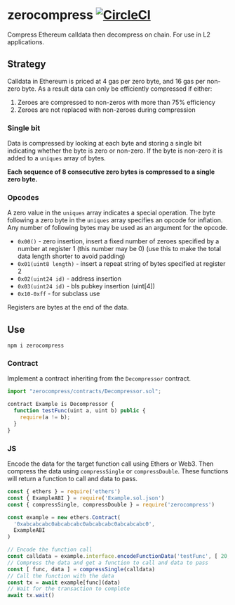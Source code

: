 # zerocompress [![CircleCI](https://img.shields.io/circleci/build/github/vimwitch/zerocompress)](https://app.circleci.com/pipelines/github/vimwitch/zerocompress?branch=main&filter=all)

Compress Ethereum calldata then decompress on chain. For use in L2 applications.

## Strategy

Calldata in Ethereum is priced at 4 gas per zero byte, and 16 gas per non-zero byte. As a result data can only be efficiently compressed if either:

1. Zeroes are compressed to non-zeros with more than 75% efficiency
2. Zeroes are not replaced with non-zeroes during compression

### Single bit

Data is compressed by looking at each byte and storing a single bit indicating whether the byte is zero or non-zero. If the byte is non-zero it is added to a `uniques` array of bytes.

**Each sequence of 8 consecutive zero bytes is compressed to a single zero byte.**

### Opcodes

A zero value in the `uniques` array indicates a special operation. The byte following a zero byte in the `uniques` array specifies an opcode for inflation. Any number of following bytes may be used as an argument for the opcode.

- `0x00()` - zero insertion, insert a fixed number of zeroes specified by a number at register 1 (this number may be 0) (use this to make the total data length shorter to avoid padding)
- `0x01(uint8 length)` - insert a repeat string of bytes specified at register 2
- `0x02(uint24 id)` - address insertion
- `0x03(uint24 id)` - bls pubkey insertion (uint[4])
- `0x10-0xff` - for subclass use

Registers are bytes at the end of the data.

## Use

`npm i zerocompress`

### Contract

Implement a contract inheriting from the `Decompressor` contract.

```js
import "zerocompress/contracts/Decompressor.sol";

contract Example is Decompressor {
  function testFunc(uint a, uint b) public {
    require(a != b);
  }
}
```

### JS

Encode the data for the target function call using Ethers or Web3. Then compress the data using `compressSingle` or `compressDouble`. These functions will return a function to call and data to pass.

```js
const { ethers } = require('ethers')
const { ExampleABI } = require('Example.sol.json')
const { compressSingle, compressDouble } = require('zerocompress')

const example = new ethers.Contract(
  '0xabcabcabc0abcabcabc0abcabcabc0abcabcabc0',
  ExampleABI
)

// Encode the function call
const calldata = example.interface.encodeFunctionData('testFunc', [ 20, 40 ])
// Compress the data and get a function to call and data to pass
const [ func, data ] = compressSingle(calldata)
// Call the function with the data
const tx = await example[func](data)
// Wait for the transaction to complete
await tx.wait()
```
